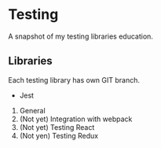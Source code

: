 # Testing
A snapshot of my testing libraries education. 

## Libraries
Each testing library has own GIT branch.

- Jest

1. General
2. (Not yet) Integration with webpack
3. (Not yet) Testing React
4. (Not yen) Testing Redux
